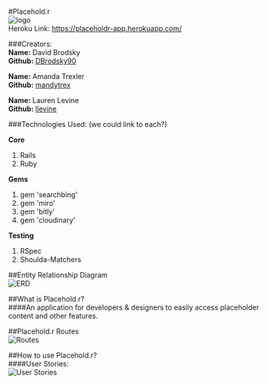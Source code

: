 #Placehold.r  
![logo](http://i.imgur.com/X9WVOuG.png?1)  
Heroku Link: https://placeholdr-app.herokuapp.com/  

###Creators:  
**Name:** David Brodsky  
**Github:** [DBrodsky90](https://github.com/DBrodsky90)  

**Name:** Amanda Trexler  
**Github:** [mandytrex](https://github.com/mandytrex)  

**Name:** Lauren Levine  
**Github:** [llevine](https://github.com/llevine)  

###Technologies Used: (we could link to each?)

**Core**  
1. Rails  
2. Ruby  
  
**Gems**  
1. gem 'searchbing'  
2. gem 'miro'  
3. gem 'bitly'  
4. gem 'cloudinary'  
  
**Testing**  
1. RSpec  
2. Shoulda-Matchers  


##Entity Relationship Diagram  
![ERD](http://i.imgur.com/REohJ9O.png)  

##What is Placehold.r?  
####An application for developers & designers to easily access placeholder content and other features.


##Placehold.r Routes  
![Routes](http://i.imgur.com/kcX3gja.png)  

##How to use Placehold.r?  
####User Stories:  
![User Stories](http://i.imgur.com/wvvb8UE.png)  



